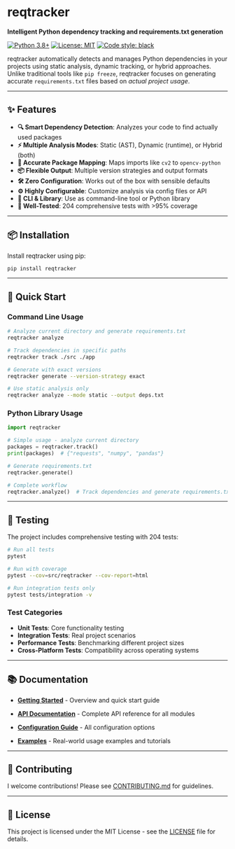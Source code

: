 # reqtracker

**Intelligent Python dependency tracking and requirements.txt generation**

[![Python 3.8+](https://img.shields.io/badge/python-3.8+-blue.svg)](https://www.python.org/downloads/)
[![License: MIT](https://img.shields.io/badge/License-MIT-yellow.svg)](https://opensource.org/licenses/MIT)
[![Code style: black](https://img.shields.io/badge/code%20style-black-000000.svg)](https://github.com/psf/black)

reqtracker automatically detects and manages Python dependencies in your projects using static analysis, dynamic tracking, or hybrid approaches. Unlike traditional tools like `pip freeze`, reqtracker focuses on generating accurate `requirements.txt` files based on *actual project usage*.

---

## ✨ Features

- **🔍 Smart Dependency Detection**: Analyzes your code to find actually used packages
- **⚡ Multiple Analysis Modes**: Static (AST), Dynamic (runtime), or Hybrid (both)
- **🎯 Accurate Package Mapping**: Maps imports like `cv2` to `opencv-python`
- **📦 Flexible Output**: Multiple version strategies and output formats
- **🛠️ Zero Configuration**: Works out of the box with sensible defaults
- **⚙️ Highly Configurable**: Customize analysis via config files or API
- **🚀 CLI & Library**: Use as command-line tool or Python library
- **🧪 Well-Tested**: 204 comprehensive tests with >95% coverage

---

## 📦 Installation

Install reqtracker using pip:

```bash
pip install reqtracker
```

---

## 🚀 Quick Start

### Command Line Usage

```bash
# Analyze current directory and generate requirements.txt
reqtracker analyze

# Track dependencies in specific paths
reqtracker track ./src ./app

# Generate with exact versions
reqtracker generate --version-strategy exact

# Use static analysis only
reqtracker analyze --mode static --output deps.txt
```

### Python Library Usage

```python
import reqtracker

# Simple usage - analyze current directory
packages = reqtracker.track()
print(packages)  # {"requests", "numpy", "pandas"}

# Generate requirements.txt
reqtracker.generate()

# Complete workflow
reqtracker.analyze()  # Track dependencies and generate requirements.txt
```

---

## 🧪 Testing

The project includes comprehensive testing with 204 tests:

```bash
# Run all tests
pytest

# Run with coverage
pytest --cov=src/reqtracker --cov-report=html

# Run integration tests only
pytest tests/integration -v
```

### Test Categories
- **Unit Tests**: Core functionality testing
- **Integration Tests**: Real project scenarios
- **Performance Tests**: Benchmarking different project sizes
- **Cross-Platform Tests**: Compatibility across operating systems

---

## 📚 Documentation

- **[Getting Started](docs/README.md)** - Overview and quick start guide
- **[API Documentation](docs/api/README.md)** - Complete API reference for all modules

- **[Configuration Guide](docs/guides/configuration.md)** - All configuration options
- **[Examples](examples/README.md)** - Real-world usage examples and tutorials

---

## 🤝 Contributing

I welcome contributions! Please see [CONTRIBUTING.md](CONTRIBUTING.md) for guidelines.

---

## 📄 License

This project is licensed under the MIT License - see the [LICENSE](LICENSE) file for details.
